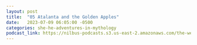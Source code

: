 ```yaml
---
layout: post
title:  "05 Atalanta and the Golden Apples"
date:   2023-07-09 06:05:00 -0500
categories: she-he-adventures-in-mythology
podcast_link: https://nilbus-podcasts.s3.us-east-2.amazonaws.com/the-well-trained-mind/She%20&%20He%20-%20Adventures%20in%20Mythology/05%20Atalanta%20and%20the%20Golden%20Apples.mp3
---
```

